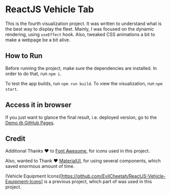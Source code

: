 # ReactJS Vehicle Tab

This is the fourth visualization project. It was written to understand what is the best way to display the fleet. Mainly, I was focused on the dynamic rendering, using `useEffect` hook. Also, tweaked CSS animations a bit to make a webpage be a bit alive.

## How to Run

Before running the project, make sure the dependencies are installed.
In order to do that, run `npm i`.

To test the app builds, run `npm run build`.
To view the visualization, run `npm start`.

## Access it in browser

If you just want to glance the final result, i.e. deployed version, go to the [Demo @ GitHub Pages](https://evilcheetah.github.io/ReactJS-Vehicle-Equipment-Icons).

## Credit

Additional Thanks ❤️ to [Font Awesome](https://fontawesome.com/), for icons used in this project.

Also, wanted to Thank ❤️ [MaterialUI](https://mui.com/), for using several components, which saved enormous amount of time.

(Vehicle Equipment Icons)[https://github.com/EvilCheetah/ReactJS-Vehicle-Equipment-Icons] is a previous project, which part of was used in this project.